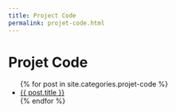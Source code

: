 ```yaml
---
title: Project Code
permalink: projet-code.html
---
```


# Projet Code

<ul>
  {% for post in site.categories.projet-code %}
    <li>
      <a href="{{ post.url }}">{{ post.title }}</a>
    </li>
  {% endfor %}
</ul>
